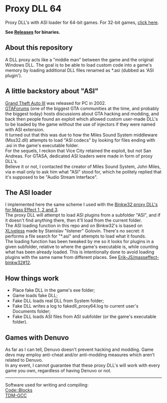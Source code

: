 # Proxy DLL 64

Proxy DLL's with ASI loader for 64-bit games. For 32-bit games, [click here](https://github.com/Erik-JS/proxy-dll-32).

**See [Releases](https://github.com/Erik-JS/proxy-dll-64/releases) for binaries.**

## About this repository

A DLL proxy acts like a "middle man" between the game and the original Windows DLL. The goal is to be able to load custom code into a game's memory by loading additional DLL files renamed as *.asi (dubbed as 'ASI plugin').<br />

## A little backstory about "ASI"

[Grand Theft Auto III](https://en.wikipedia.org/wiki/Grand_Theft_Auto_III) was released for PC in 2002.<br />
[GTAForums](https://gtaforums.com/) (one of the biggest GTA communities at the time, and probably the biggest today) hosts discussions about GTA hacking and modding, and back then people found an exploit which allowed custom user-made DLL's to be loaded by the game without the use of injectors if they were named with ASI extension.<br />
It turned out that this was due to how the Miles Sound System middleware (Mss32.dll) attempts to load "ASI codecs" by looking for files ending with .asi in the game's executable folder.<br />
For the sequels, I reckon that Vice City retained the exploit, but not San Andreas. For GTASA, dedicated ASI loaders were made in form of proxy DLL's.<br />
Believe it or not, I contacted the creator of Miles Sound System, John Miles, via e-mail only to ask him what "ASI" stood for, which he politely replied that it's supposed to be "Audio Stream Interface".

## The ASI loader

I implemented here the same scheme I used with the [Binkw32 proxy DLL's for Mass Effect 1, 2 and 3](https://github.com/Erik-JS/masseffect-binkw32).<br />
The proxy DLL will attempt to load ASI plugins from a subfolder "ASI", and if it doesn't find anything there, then it'll load from the current folder.<br />
The ASI loading function in this repo and on Binkw32's is based on [XLiveless](https://gtaforums.com/topic/388658-relgtaiv-xliveless/) made by Stanislav "listener" Golovin. There's no secret: it performs a file search for "*.asi" and attempts to load what it founds.<br />
The loading function has been tweaked by me so it looks for plugins in a given subfolder, relative to where the game's executable is, while counting what has been already loaded. This is intentionally done to avoid loading plugins with the same name from different places. See [Erik-JS/masseffect-binkw32#12](https://github.com/Erik-JS/masseffect-binkw32/issues/12).

## How things work

* Place fake DLL in the game's exe folder;
* Game loads fake DLL;
* Fake DLL loads real DLL from System folder;
* Fake DLL writes a log to fakedll_proxy64.log to current user's Documents folder;
* Fake DLL loads ASI files from ASI subfolder (or the game's executable folder).

## Games with Denuvo

As far as I can tell, Denuvo doesn't prevent hacking and modding. Game devs may employ anti-cheat and/or anti-modding measures which aren't related to Denuvo.<br />
In any event, I cannot guarantee that these proxy DLL's will work with every game you own, regardless of having Denuvo or not.

-----------------------------------------------------------

Software used for writing and compiling:<br />
[Code::Blocks](http://www.codeblocks.org/)<br />
[TDM-GCC](https://jmeubank.github.io/tdm-gcc/)